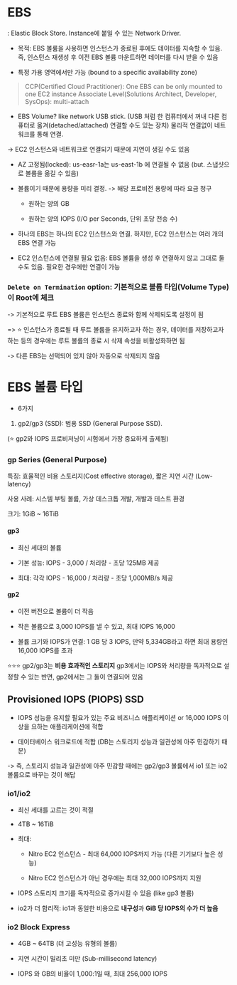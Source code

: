 # EBS

: Elastic Block Store. Instance에 붙일 수 있는 Network Driver.

- 목적: EBS 볼륨을 사용하면 인스턴스가 종료된 후에도 데이터를 지속할 수 있음. 즉, 인스턴스 재생성 후 이전 EBS 볼륨 마운트하면 데이터를 다시 받을 수 있음

- 특정 가용 영역에서만 가능 (bound to a specific availability zone)

> CCP(Certified Cloud Practitioner): One EBS can be only mounted to one EC2 instance
> Associate Level(Solutions Architect, Developer, SysOps): multi-attach

- EBS Volume? like network USB stick. (USB 처럼 한 컴퓨터에서 꺼내 다른 컴퓨터로 옮겨(detached/attached) 연결할 수도 있는 장치) 물리적 연결없이 네트워크를 통해 연결.

-> EC2 인스턴스와 네트워크로 연결되기 때문에 지연이 생길 수도 있음

- AZ 고정됨(locked): us-easr-1a는 us-east-1b 에 연결될 수 없음 (but. 스냅샷으로 볼륨을 옮길 수 있음)

- 볼륨이기 때문에 용량을 미리 결정. -> 해당 프로비전 용량에 따라 요금 청구

  - 원하는 양의 GB

  - 원하는 양의 IOPS (I/O per Seconds, 단위 초당 전송 수)

- 하나의 EBS는 하나의 EC2 인스턴스와 연결. 하지만, EC2 인스턴스는 여러 개의 EBS 연결 가능

- EC2 인스턴스에 연결될 필요 없음: EBS 볼륨을 생성 후 연결하지 않고 그대로 둘 수도 있음. 필요한 경우에만 연결이 가능


### `Delete on Termination` option: 기본적으로 볼륨 타입(Volume Type)이 Root에 체크

-> 기본적으로 루트 EBS 볼륨은 인스턴스 종료와 함께 삭제되도록 설정이 됨

=> ⭐️ 인스턴스가 종료될 때 루트 볼륨을 유지하고자 하는 경우, 데이터를 저장하고자 하는 등의 경우에는 루트 볼륨의 종료 시 삭제 속성을 비활성화하면 됨

-> 다른 EBS는 선택되어 있지 않아 자동으로 삭제되지 않음

# EBS 볼륨 타입

- 6가지

1. gp2/gp3 (SSD): 범용 SSD (General Purpose SSD). 

(⭐️ gp2와 IOPS 프로비저닝이 시험에서 가장 중요하게 출제됨)

### gp Series (General Purpose)

특징: 효율적인 비용 스토리지(Cost effective storage), 짧은 지연 시간 (Low-latency)

사용 사례: 시스템 부팅 볼륨, 가상 데스크톱 개발, 개발과 테스트 환경

크기: 1GiB ~ 16TiB

#### gp3

- 최신 세대의 볼륨

- 기본 성능: IOPS - 3,000 / 처리량 - 초당 125MB 제공

- 최대: 각각 IOPS - 16,000 / 처리량 - 초당 1,000MB/s 제공

#### gp2

- 이전 버전으로 볼륨이 더 작음

- 작은 볼륨으로 3,000 IOPS를 낼 수 있고, 최대 IOPS 16,000

- 볼륨 크기와 IOPS가 연결: 1 GB 당 3 IOPS, 만약 5,334GB라고 하면 최대 용량인 16,000 IOPS를 초과


⭐️⭐️⭐️ gp2/gp3는 **비용 효과적인 스토리지** gp3에서는 IOPS와 처리량을 독자적으로 설정할 수 있는 반면, gp2에서는 그 둘이 연결되어 있음


## Provisioned IOPS (PIOPS) SSD

- IOPS 성능을 유지할 필요가 있는 주요 비즈니스 애플리케이션 or 16,000 IOPS 이상을 요하는 애플리케이션에 적합

- 데이터베이스 워크로드에 적합 (DB는 스토리지 성능과 일관성에 아주 민감하기 때문)

-> 즉, 스토리지 성능과 일관성에 아주 민감할 때에는 gp2/gp3 볼륨에서 io1 또는 io2 볼륨으로 바꾸는 것이 해답

### io1/io2

- 최신 세대를 고르는 것이 적절

- 4TB ~ 16TiB

- 최대: 

  - Nitro EC2 인스턴스 - 최대 64,000 IOPS까지 가능 (다른 기기보다 높은 성능)

  - Nitro EC2 인스턴스가 아닌 경우에는 최대 32,000 IOPS까지 지원

- IOPS 스토리지 크기를 독자적으로 증가시킬 수 있음 (like gp3 볼륨)

- io2가 더 합리적: io1과 동일한 비용으로 **내구성**과 **GiB 당 IOPS의 수가 더 높음**


### io2 Block Express

- 4GB ~ 64TB (더 고성능 유형의 볼륨)

- 지연 시간이 밀리초 미만 (Sub-millisecond latency)

- IOPS 와 GB의 비율이 1,000:1일 때, 최대 256,000 IOPS


